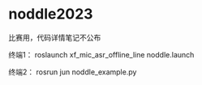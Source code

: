 # noddle2023

比赛用，代码详情笔记不公布

终端1： roslaunch xf_mic_asr_offline_line noddle.launch

终端2： rosrun jun noddle_example.py

